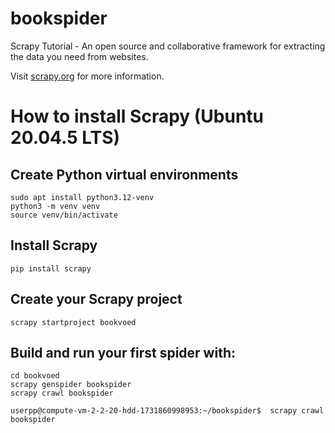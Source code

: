 # bookspider
Scrapy Tutorial - An open source and collaborative framework for extracting the data you need from websites.

Visit [scrapy.org](https://scrapy.org/) for more information.

# How to install Scrapy (Ubuntu 20.04.5 LTS)

## Create Python virtual environments
```
sudo apt install python3.12-venv
python3 -m venv venv
source venv/bin/activate
```

## Install Scrapy
```
pip install scrapy
```

## Create your Scrapy project
```
scrapy startproject bookvoed
```
## Build and run your first spider with:
```
cd bookvoed
scrapy genspider bookspider
scrapy crawl bookspider
```

````
userpp@compute-vm-2-2-20-hdd-1731860998953:~/bookspider$  scrapy crawl bookspider
````